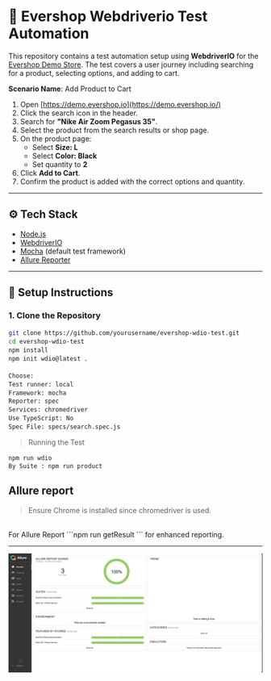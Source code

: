 # 🧪 Evershop Webdriverio Test Automation
This repository contains a test automation setup using **WebdriverIO** for the [Evershop Demo Store](https://demo.evershop.io/). The test covers a user journey including searching for a product, selecting options, and adding to cart.

**Scenario Name**: Add Product to Cart

1. Open [https://demo.evershop.io](https://demo.evershop.io/)
2. Click the search icon in the header.
3. Search for **"Nike Air Zoom Pegasus 35"**.
4. Select the product from the search results or shop page.
5. On the product page:
   - Select **Size: L**
   - Select **Color: Black**
   - Set quantity to **2**
6. Click **Add to Cart**.
7. Confirm the product is added with the correct options and quantity.

---

## ⚙️ Tech Stack

- [Node.js](https://nodejs.org/)
- [WebdriverIO](https://webdriver.io/)
- [Mocha](https://mochajs.org/) (default test framework)
- [Allure Reporter](https://webdriver.io/docs/allure-reporter/)

---

## 🚀 Setup Instructions

### 1. Clone the Repository

```bash
git clone https://github.com/yourusername/evershop-wdio-test.git
cd evershop-wdio-test
npm install
npm init wdio@latest .

Choose:
Test runner: local
Framework: mocha
Reporter: spec
Services: chromedriver
Use TypeScript: No
Spec File: specs/search.spec.js 
``` 

> Running the Test
```
npm run wdio
By Suite : npm run product
``` 

## Allure report
>Ensure Chrome is installed since chromedriver is used.
<br>
For Allure Report ```npm run getResult ``` for enhanced reporting.

---
![Report](assets/Allure_EverShop_Test_WebDriverIO_Report.png)
